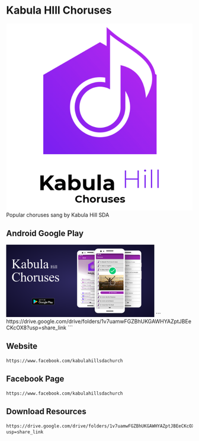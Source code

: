 # Kabula HIll Choruses
<img src="./logo.png"/>
Popular choruses sang by Kabula Hill SDA


## Android Google Play 
<img src="./googleplay.png" width="400px"/>
```
https://drive.google.com/drive/folders/1v7uamwFGZBhUKGAWHYAZptJBEeCKcOX8?usp=share_link
```


## Website
```
https://www.facebook.com/kabulahillsdachurch
```

## Facebook Page
```
https://www.facebook.com/kabulahillsdachurch
```

## Download Resources
```
https://drive.google.com/drive/folders/1v7uamwFGZBhUKGAWHYAZptJBEeCKcOX8?usp=share_link
```
